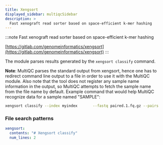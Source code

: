 ```yaml
---
title: Xengsort
displayed_sidebar: multiqcSidebar
description: >
  Fast xenograft read sorter based on space-efficient k-mer hashing
---
```


<!--
~~~~~ DO NOT EDIT ~~~~~
This file is autogenerated from the MultiQC module python docstring.
Do not edit the markdown, it will be overwritten.

File path for the source of this content: multiqc/modules/xengsort/xengsort.py
~~~~~~~~~~~~~~~~~~~~~~~
-->

:::note
Fast xenograft read sorter based on space-efficient k-mer hashing

[https://gitlab.com/genomeinformatics/xengsort](https://gitlab.com/genomeinformatics/xengsort)
:::

The module parses results generated by the `xengsort classify` command.

**Note**: MultiQC parses the standard output from xengsort, hence one has to redirect
command line output to a file in order to use it with the MultiQC module. Also note that
the tool does not register any sample name information in the output, so MultiQC
attempts to fetch the sample name from the file name by default. Example command that
would help MultiQC recognize data for a sample named "SAMPLE":

```sh
xengsort classify --index myindex       --fastq paired.1.fq.gz --pairs paired.2.fq.gz       --prefix myresults       --classification count       > SAMPLE.txt
```

### File search patterns

```yaml
xengsort:
  contents: "# Xengsort classify"
  num_lines: 2
```
